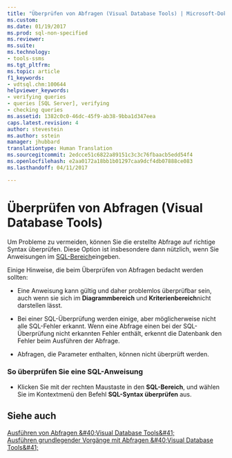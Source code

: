 ```yaml
---
title: "Überprüfen von Abfragen (Visual Database Tools) | Microsoft-Dokumentation"
ms.custom: 
ms.date: 01/19/2017
ms.prod: sql-non-specified
ms.reviewer: 
ms.suite: 
ms.technology:
- tools-ssms
ms.tgt_pltfrm: 
ms.topic: article
f1_keywords:
- vdtsql.chm:100644
helpviewer_keywords:
- verifying queries
- queries [SQL Server], verifying
- checking queries
ms.assetid: 1382c0c0-46dc-45f9-ab38-9bba1d347eea
caps.latest.revision: 4
author: stevestein
ms.author: sstein
manager: jhubbard
translationtype: Human Translation
ms.sourcegitcommit: 2edcce51c6822a89151c3c3c76fbaacb5edd54f4
ms.openlocfilehash: e2aa0172a18bb1b01297caa9dcf4db07888ce083
ms.lasthandoff: 04/11/2017

---
```

# <a name="verify-queries-visual-database-tools"></a>Überprüfen von Abfragen (Visual Database Tools)
Um Probleme zu vermeiden, können Sie die erstellte Abfrage auf richtige Syntax überprüfen. Diese Option ist insbesondere dann nützlich, wenn Sie Anweisungen im [SQL-Bereich](../../ssms/visual-db-tools/sql-pane-visual-database-tools.md)eingeben.  
  
Einige Hinweise, die beim Überprüfen von Abfragen bedacht werden sollten:  
  
-   Eine Anweisung kann gültig und daher problemlos überprüfbar sein, auch wenn sie sich im **Diagrammbereich** und **Kriterienbereich**nicht darstellen lässt.  
  
-   Bei einer SQL-Überprüfung werden einige, aber möglicherweise nicht alle SQL-Fehler erkannt. Wenn eine Abfrage einen bei der SQL-Überprüfung nicht erkannten Fehler enthält, erkennt die Datenbank den Fehler beim Ausführen der Abfrage.  
  
-   Abfragen, die Parameter enthalten, können nicht überprüft werden.  
  
### <a name="to-verify-an-sql-statement"></a>So überprüfen Sie eine SQL-Anweisung  
  
-   Klicken Sie mit der rechten Maustaste in den **SQL-Bereich**, und wählen Sie im Kontextmenü den Befehl **SQL-Syntax überprüfen** aus.  
  
## <a name="see-also"></a>Siehe auch  
[Ausführen von Abfragen &amp;#40;Visual Database Tools&amp;#41;](../../ssms/visual-db-tools/run-queries-visual-database-tools.md)  
[Ausführen grundlegender Vorgänge mit Abfragen &amp;#40;Visual Database Tools&amp;#41;](../../ssms/visual-db-tools/perform-basic-operations-with-queries-visual-database-tools.md)  
  


